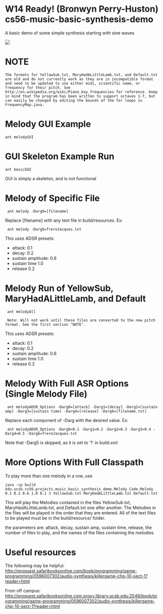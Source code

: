 W14 Ready! (Bronwyn Perry-Huston)
cs56-music-basic-synthesis-demo
===============================

A basic demo of some simple synthesis starting with sine waves

![](http://i.imgur.com/xk4Nk1c.png)

# NOTE
	The formats for YellowSub.txt, MaryHadALittleLamb.txt, and Default.txt are old and do not currently work as they are in incompatible format and need to be updated to use either midi, scientific name, or frequency for their pitch. See http://en.wikipedia.org/wiki/Piano_key_frequencies for reference. Keep in mind that the program has been written to support octaves 1-7, but can easily be changed by editing the bounds of the for loops in FrequencyMap.java.
	
# Melody GUI Example
	ant melodyGUI

# GUI Skeleton Example Run
	ant basicGUI
		
GUI is simply a skeleton, and is not functional

# Melody of Specific File	
	 ant melody -Darg6=[filename]

Replace [filename] with any text file in build/resources. Ex:

	 ant melody -Darg6=frereJacques.txt

This uses ADSR presets: 
* attack: 0.1
* decay: 0.2 
* sustain amplitude: 0.6 
* sustain time 1.0 
* release 0.2

# Melody Run of YellowSub, MaryHadALittleLamb, and Default
	 ant melodyAll
	 
	 Note: Will not work until these files are converted to the new pitch format. See the first section "NOTE".

This uses ADSR presets: 
* attack: 0.1
* decay: 0.2 
* sustain amplitude: 0.6 
* sustain time 1.0 
* release 0.2

# Melody With Full ASR Options (Single Melody File)
	 ant melodyADSR_Options -Darg0=[attack] -Darg1=[decay] -Darg2=[sustain amp] -Darg3=[sustain time] -Darg4=[release] -Darg6=[filename.txt]
	
Replace each component of -Darg with the desired value. Ex:

	 ant melodyADSR_Options -Darg0=0.1 -Darg1=0.2 -Darg2=0.3 -Darg3=0.4 -Darg4=0.5 -Darg6=frereJacques.txt

Note that -Darg5 is skipped, as it is set to '1' in build.xml

# More Options With Full Classpath
To play more than one melody in a row, use 

	java -cp build edu.ucsb.cs56.projects.music.basic_synthesis_demo.Melody_Code.Melody 0.1 0.2 0.6 1.0 0.1 3 YellowSub.txt MaryHadALittleLamb.txt Default.txt 

This will play the Melodies contained in the files YellowSub.txt, MaryHadALittleLamb.txt, and Default.txt one after another. 
The Melodies in the files will be played in the order that they are entered. All of the text files to be played must be in the build/resource/ folder.

the parameters are: attack, decay, sustain amp, sustain time, release, the number of files to play, and the names of the files containing the melodies


# Useful resources
The following may be helpful:
	http://proquest.safaribooksonline.com/book/programming/game-programming/0596007302/audio-synthesis/killergame-chp-10-sect-1?reader=html

From off campus:
	http://proquest.safaribooksonline.com.proxy.library.ucsb.edu:2048/book/programming/game-programming/0596007302/audio-synthesis/killergame-chp-10-sect-1?reader=html
